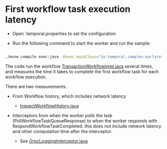 # First workflow task execution latency 

- Open `temporal.properties to set the configuration

- Run the following command to start the worker and run the sample:

```bash

./mvnw compile exec:java -Dexec.mainClass="io.temporal.samples.earlyreturn.EarlyReturnRunner" 

```

The code run the workflow [TransactionWorkflowImpl.java](src/main/java/io/temporal/samples/earlyreturn/TransactionWorkflowImpl.java) several times, 
and measures the time it takes to complete the first workflow task for each workflow execution.

There are two measurements:
- From Workflow history, which includes network latency
  - [InspectWorkflowHistory.java](src/main/java/io/temporal/samples/earlyreturn/InspectWorkflowHistory.java)

- Interceptors from when the worker polls the task (PollWorkflowTaskQueueResponse) to when the worker responds with RespondWorkflowTaskCompleted.
this does not include network latency and other computation time after the interceptor.
  - See [GrpcLoggingInterceptor.java](src/main/java/io/temporal/samples/earlyreturn/GrpcLoggingInterceptor.java)
  